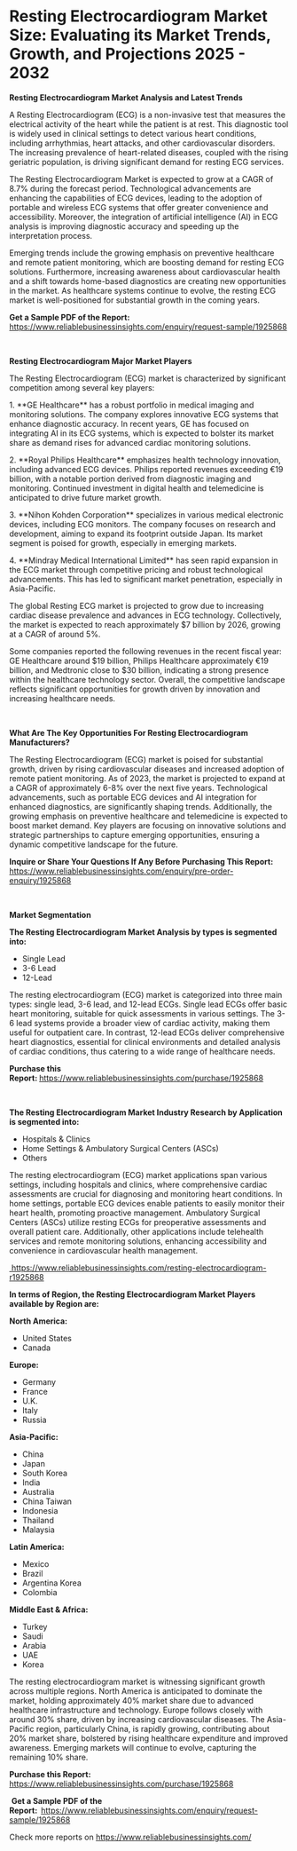 <p><h1>Resting Electrocardiogram Market Size: Evaluating its Market Trends, Growth, and Projections 2025 - 2032</h1></p><p><strong>Resting Electrocardiogram Market Analysis and Latest Trends</strong></p>
<p><p>A Resting Electrocardiogram (ECG) is a non-invasive test that measures the electrical activity of the heart while the patient is at rest. This diagnostic tool is widely used in clinical settings to detect various heart conditions, including arrhythmias, heart attacks, and other cardiovascular disorders. The increasing prevalence of heart-related diseases, coupled with the rising geriatric population, is driving significant demand for resting ECG services.</p><p>The Resting Electrocardiogram Market is expected to grow at a CAGR of 8.7% during the forecast period. Technological advancements are enhancing the capabilities of ECG devices, leading to the adoption of portable and wireless ECG systems that offer greater convenience and accessibility. Moreover, the integration of artificial intelligence (AI) in ECG analysis is improving diagnostic accuracy and speeding up the interpretation process. </p><p>Emerging trends include the growing emphasis on preventive healthcare and remote patient monitoring, which are boosting demand for resting ECG solutions. Furthermore, increasing awareness about cardiovascular health and a shift towards home-based diagnostics are creating new opportunities in the market. As healthcare systems continue to evolve, the resting ECG market is well-positioned for substantial growth in the coming years.</p></p>
<p><strong>Get a Sample PDF of the Report:&nbsp;</strong> <a href="https://www.reliablebusinessinsights.com/enquiry/request-sample/1925868?utm_campaign=3057&utm_medium=2&utm_source=Github&utm_content=ia&utm_term=03032025&utm_id=resting-electrocardiogram">https://www.reliablebusinessinsights.com/enquiry/request-sample/1925868</a></p>
<p>&nbsp;</p>
<p><strong>Resting Electrocardiogram Major Market Players</strong></p>
<p><p>The Resting Electrocardiogram (ECG) market is characterized by significant competition among several key players:</p><p>1. **GE Healthcare** has a robust portfolio in medical imaging and monitoring solutions. The company explores innovative ECG systems that enhance diagnostic accuracy. In recent years, GE has focused on integrating AI in its ECG systems, which is expected to bolster its market share as demand rises for advanced cardiac monitoring solutions.</p><p>2. **Royal Philips Healthcare** emphasizes health technology innovation, including advanced ECG devices. Philips reported revenues exceeding €19 billion, with a notable portion derived from diagnostic imaging and monitoring. Continued investment in digital health and telemedicine is anticipated to drive future market growth.</p><p>3. **Nihon Kohden Corporation** specializes in various medical electronic devices, including ECG monitors. The company focuses on research and development, aiming to expand its footprint outside Japan. Its market segment is poised for growth, especially in emerging markets.</p><p>4. **Mindray Medical International Limited** has seen rapid expansion in the ECG market through competitive pricing and robust technological advancements. This has led to significant market penetration, especially in Asia-Pacific.</p><p>The global Resting ECG market is projected to grow due to increasing cardiac disease prevalence and advances in ECG technology. Collectively, the market is expected to reach approximately $7 billion by 2026, growing at a CAGR of around 5%. </p><p>Some companies reported the following revenues in the recent fiscal year: GE Healthcare around $19 billion, Philips Healthcare approximately €19 billion, and Medtronic close to $30 billion, indicating a strong presence within the healthcare technology sector. Overall, the competitive landscape reflects significant opportunities for growth driven by innovation and increasing healthcare needs.</p></p>
<p>&nbsp;</p>
<p><strong>What Are The Key Opportunities For Resting Electrocardiogram Manufacturers?</strong></p>
<p><p>The Resting Electrocardiogram (ECG) market is poised for substantial growth, driven by rising cardiovascular diseases and increased adoption of remote patient monitoring. As of 2023, the market is projected to expand at a CAGR of approximately 6-8% over the next five years. Technological advancements, such as portable ECG devices and AI integration for enhanced diagnostics, are significantly shaping trends. Additionally, the growing emphasis on preventive healthcare and telemedicine is expected to boost market demand. Key players are focusing on innovative solutions and strategic partnerships to capture emerging opportunities, ensuring a dynamic competitive landscape for the future.</p></p>
<p><strong>Inquire or Share Your Questions If Any Before Purchasing This Report:</strong> <a href="https://www.reliablebusinessinsights.com/enquiry/pre-order-enquiry/1925868?utm_campaign=3057&utm_medium=2&utm_source=Github&utm_content=ia&utm_term=03032025&utm_id=resting-electrocardiogram">https://www.reliablebusinessinsights.com/enquiry/pre-order-enquiry/1925868</a></p>
<p>&nbsp;</p>
<p><strong>Market Segmentation</strong></p>
<p><strong>The Resting Electrocardiogram Market Analysis by types is segmented into:</strong></p>
<p><ul><li>Single Lead</li><li>3-6 Lead</li><li>12-Lead</li></ul></p>
<p><p>The resting electrocardiogram (ECG) market is categorized into three main types: single lead, 3-6 lead, and 12-lead ECGs. Single lead ECGs offer basic heart monitoring, suitable for quick assessments in various settings. The 3-6 lead systems provide a broader view of cardiac activity, making them useful for outpatient care. In contrast, 12-lead ECGs deliver comprehensive heart diagnostics, essential for clinical environments and detailed analysis of cardiac conditions, thus catering to a wide range of healthcare needs.</p></p>
<p><strong>Purchase this Report:&nbsp;</strong><a href="https://www.reliablebusinessinsights.com/purchase/1925868?utm_campaign=3057&utm_medium=2&utm_source=Github&utm_content=ia&utm_term=03032025&utm_id=resting-electrocardiogram">https://www.reliablebusinessinsights.com/purchase/1925868</a></p>
<p>&nbsp;</p>
<p><strong>The Resting Electrocardiogram Market Industry Research by Application is segmented into:</strong></p>
<p><ul><li>Hospitals & Clinics</li><li>Home Settings & Ambulatory Surgical Centers (ASCs)</li><li>Others</li></ul></p>
<p><p>The resting electrocardiogram (ECG) market applications span various settings, including hospitals and clinics, where comprehensive cardiac assessments are crucial for diagnosing and monitoring heart conditions. In home settings, portable ECG devices enable patients to easily monitor their heart health, promoting proactive management. Ambulatory Surgical Centers (ASCs) utilize resting ECGs for preoperative assessments and overall patient care. Additionally, other applications include telehealth services and remote monitoring solutions, enhancing accessibility and convenience in cardiovascular health management.</p></p>
<p><a href="https://www.reliablebusinessinsights.com/resting-electrocardiogram-r1925868?utm_campaign=3057&utm_medium=2&utm_source=Github&utm_content=ia&utm_term=03032025&utm_id=resting-electrocardiogram">&nbsp;https://www.reliablebusinessinsights.com/resting-electrocardiogram-r1925868</a></p>
<p><strong>In terms of Region, the Resting Electrocardiogram Market Players available by Region are:</strong></p>
<p>
    <p> <strong> North America: </strong>
        <ul>
            <li>United States</li>
            <li>Canada</li>
        </ul>
        </p> 
    <p> <strong> Europe: </strong>
        <ul>
            <li>Germany</li>
            <li>France</li>
            <li>U.K.</li>
            <li>Italy</li>
            <li>Russia</li>
        </ul>
        </p> 
    <p> <strong> Asia-Pacific: </strong>
        <ul>
            <li>China</li>
            <li>Japan</li>
            <li>South Korea</li>
            <li>India</li>
            <li>Australia</li>
            <li>China Taiwan</li>
            <li>Indonesia</li>
            <li>Thailand</li>
            <li>Malaysia</li>
        </ul>
        </p> 
    <p> <strong> Latin America: </strong>
        <ul>
            <li>Mexico</li>
            <li>Brazil</li>
            <li>Argentina Korea</li>
            <li>Colombia</li>
        </ul>
        </p> 
    <p> <strong> Middle East & Africa: </strong>
        <ul>
            <li>Turkey</li>
            <li>Saudi</li>
            <li>Arabia</li>
            <li>UAE</li>
            <li>Korea</li>
        </ul>
    </p>
    </p>
<p><p>The resting electrocardiogram market is witnessing significant growth across multiple regions. North America is anticipated to dominate the market, holding approximately 40% market share due to advanced healthcare infrastructure and technology. Europe follows closely with around 30% share, driven by increasing cardiovascular diseases. The Asia-Pacific region, particularly China, is rapidly growing, contributing about 20% market share, bolstered by rising healthcare expenditure and improved awareness. Emerging markets will continue to evolve, capturing the remaining 10% share.</p></p>
<p><strong>Purchase this Report: </strong><a href="https://www.reliablebusinessinsights.com/purchase/1925868?utm_campaign=3057&utm_medium=2&utm_source=Github&utm_content=ia&utm_term=03032025&utm_id=resting-electrocardiogram">https://www.reliablebusinessinsights.com/purchase/1925868</a></p>
<p>&nbsp;<strong>Get a Sample PDF of the Report:&nbsp;&nbsp;</strong><a href="https://www.reliablebusinessinsights.com/enquiry/request-sample/1925868?utm_campaign=3057&utm_medium=2&utm_source=Github&utm_content=ia&utm_term=03032025&utm_id=resting-electrocardiogram">https://www.reliablebusinessinsights.com/enquiry/request-sample/1925868</a></p>
<p><strong></strong></p>
<p>Check more reports on <a href="https://www.reliablebusinessinsights.com/?utm_campaign=3057&utm_medium=2&utm_source=Github&utm_content=ia&utm_term=03032025&utm_id=resting-electrocardiogram">https://www.reliablebusinessinsights.com/</a></p>
